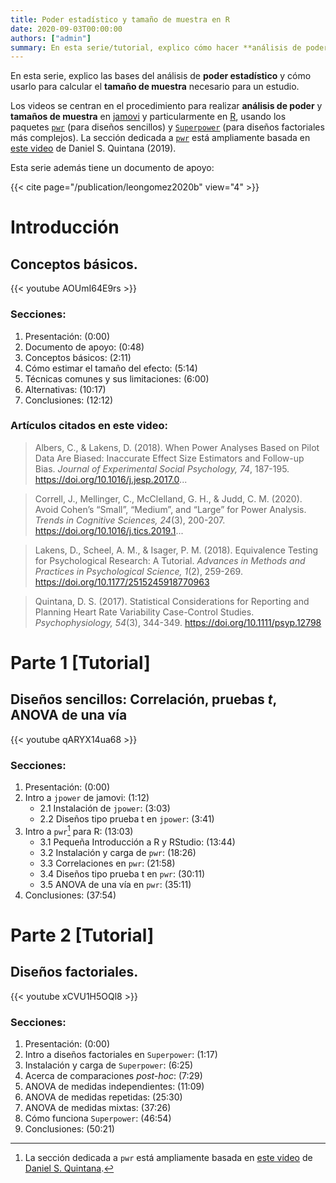 ```yaml
---
title: Poder estadístico y tamaño de muestra en R
date: 2020-09-03T00:00:00
authors: ["admin"]
summary: En esta serie/tutorial, explico cómo hacer **análisis de poder** (o potencia) estadística para calcular el **tamaño de muestra** necesario para un estudio.
---
```


En esta serie, explico las bases del análisis de **poder estadístico** y cómo usarlo para calcular el **tamaño de muestra** necesario para un estudio. 

Los videos se centran en el procedimiento para realizar **análisis de poder** y **tamaños de muestra** en [jamovi](https://www.jamovi.org/) y particularmente en [R](https://www.r-project.org/), usando los paquetes [`pwr`](https://www.rdocumentation.org/packages/pwr/) (para diseños sencillos) y [`Superpower`](https://cran.r-project.org/web/packages/Superpower/vignettes/intro_to_superpower.html) (para diseños factoriales más complejos). La sección dedicada a [`pwr`](https://www.rdocumentation.org/packages/pwr/) está ampliamente basada en [este video](https://youtu.be/ZIjOG8LTTh8) de Daniel S. Quintana (2019).

Esta serie además tiene un documento de apoyo:

{{< cite page="/publication/leongomez2020b" view="4" >}}

# Introducción

## **Conceptos básicos.**

{{< youtube AOUmI64E9rs >}}

### Secciones:

1. Presentación: (0:00)
2. Documento de apoyo: (0:48)
3. Conceptos básicos: (2:11)
4. Cómo estimar el tamaño del efecto: (5:14)
5. Técnicas comunes y sus limitaciones: (6:00)
6. Alternativas: (10:17)
7. Conclusiones:  (12:12)

### Artículos citados en este video: 

> Albers, C., & Lakens, D. (2018). When Power Analyses Based on Pilot Data Are Biased: Inaccurate Effect Size Estimators and Follow-up Bias. *Journal of Experimental Social Psychology, 74*, 187-195. https://doi.org/10.1016/j.jesp.2017.0...

> Correll, J., Mellinger, C., McClelland, G. H., & Judd, C. M. (2020). Avoid Cohen’s “Small”, “Medium”, and “Large” for Power Analysis. *Trends in Cognitive Sciences, 24*(3), 200-207. https://doi.org/10.1016/j.tics.2019.1...

> Lakens, D., Scheel, A. M., & Isager, P. M. (2018). Equivalence Testing for Psychological Research: A Tutorial. *Advances in Methods and Practices in Psychological Science, 1*(2), 259-269. https://doi.org/10.1177/2515245918770963

> Quintana, D. S. (2017). Statistical Considerations for Reporting and Planning Heart Rate Variability Case-Control Studies. *Psychophysiology, 54*(3), 344-349. https://doi.org/10.1111/psyp.12798

# Parte 1 [Tutorial]

## **Diseños sencillos:** Correlación, pruebas *t*, ANOVA de una vía

{{< youtube qARYX14ua68 >}}

### Secciones:

1. Presentación: (0:00)
2. Intro a `jpower` de jamovi: (1:12)
    + 2.1 Instalación de `jpower`: (3:03)
    + 2.2 Diseños tipo prueba t en `jpower`: (3:41)
3. Intro a `pwr`[^1] para R: (13:03)
    + 3.1 Pequeña Introducción a R y RStudio: (13:44)
    + 3.2 Instalación y carga de `pwr`:  (18:26)
    + 3.3 Correlaciones en `pwr`: (21:58)
    + 3.4 Diseños tipo prueba t en `pwr`: (30:11)
    + 3.5 ANOVA de una vía en `pwr`: (35:11)
4. Conclusiones: (37:54)

[^1]: La sección dedicada a `pwr` está ampliamente basada en [este video](https://youtu.be/ZIjOG8LTTh8) de [Daniel S. Quintana](https://www.dsquintana.com/).

# Parte 2 [Tutorial]

## **Diseños factoriales.**

{{< youtube xCVU1H5OQl8 >}}

### Secciones:

1. Presentación: (0:00)
2. Intro a diseños factoriales en `Superpower`: (1:17)
3. Instalación y carga de `Superpower`:  (6:25)
4. Acerca de comparaciones *post-hoc*: (7:29)
5. ANOVA de medidas independientes: (11:09)
6. ANOVA de medidas repetidas: (25:30)
7. ANOVA de medidas mixtas: (37:26)
8. Cómo funciona `Superpower`: (46:54)
9. Conclusiones: (50:21)
